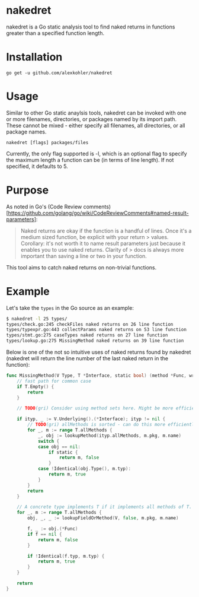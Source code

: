 # nakedret

nakedret is a Go static analysis tool to find naked returns in functions greater than a specified function length.

# Installation

    go get -u github.com/alexkohler/nakedret

# Usage

Similar to other Go static anaylsis tools, nakedret can be invoked with one or more filenames, directories, or packages named by its import path. These cannot be mixed - either specify all filenames, all directories, or all package names.

`nakedret [flags] packages/files`

Currently, the only flag supported is -l, which is an optional flag to specify the maximum length a function can be (in terms of line length). If not specified, it defaults to 5.

# Purpose
As noted in Go's (Code Review comments)[https://github.com/golang/go/wiki/CodeReviewComments#named-result-parameters]:

> Naked returns are okay if the function is a handful of lines. Once it's a medium sized function, be explicit with your return > values. Corollary: it's not worth it to name result parameters just because it enables you to use naked returns. Clarity of  > docs is always more important than saving a line or two in your function.

This tool aims to catch naked returns on non-trivial functions.

# Example

Let's take the `types` in the Go source as an example:

```Bash
$ nakedret -l 25 types/
types/check.go:245 checkFiles naked returns on 26 line function 
types/typexpr.go:443 collectParams naked returns on 53 line function 
types/stmt.go:275 caseTypes naked returns on 27 line function 
types/lookup.go:275 MissingMethod naked returns on 39 line function
```

Below is one of the not so intuitive uses of naked returns found by nakedret (nakedret will return the line number of the last naked return in the function):


```Go
func MissingMethod(V Type, T *Interface, static bool) (method *Func, wrongType bool) {
	// fast path for common case
	if T.Empty() {
		return
	}

	// TODO(gri) Consider using method sets here. Might be more efficient.

	if ityp, _ := V.Underlying().(*Interface); ityp != nil {
		// TODO(gri) allMethods is sorted - can do this more efficiently
		for _, m := range T.allMethods {
			_, obj := lookupMethod(ityp.allMethods, m.pkg, m.name)
			switch {
			case obj == nil:
				if static {
					return m, false
				}
			case !Identical(obj.Type(), m.typ):
				return m, true
			}
		}
		return
	}

	// A concrete type implements T if it implements all methods of T.
	for _, m := range T.allMethods {
		obj, _, _ := lookupFieldOrMethod(V, false, m.pkg, m.name)

		f, _ := obj.(*Func)
		if f == nil {
			return m, false
		}

		if !Identical(f.typ, m.typ) {
			return m, true
		}
	}

	return
}

```

  

